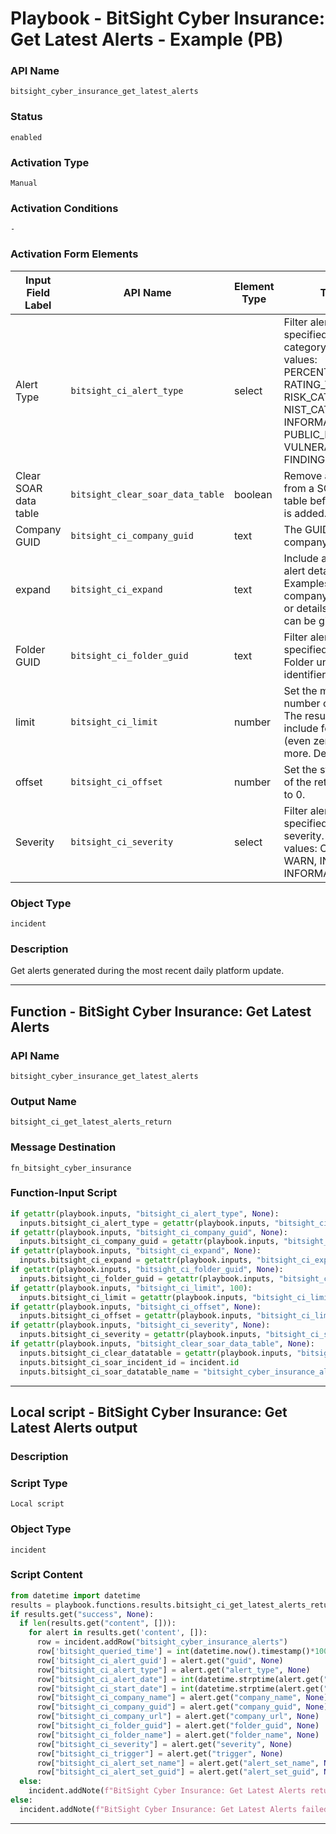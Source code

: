 <!--
    DO NOT MANUALLY EDIT THIS FILE
    THIS FILE IS AUTOMATICALLY GENERATED WITH resilient-sdk codegen
    Generated with resilient-sdk v51.0.5.0.1475
-->

# Playbook - BitSight Cyber Insurance: Get Latest Alerts - Example (PB)

### API Name
`bitsight_cyber_insurance_get_latest_alerts`

### Status
`enabled`

### Activation Type
`Manual`

### Activation Conditions
`-`

### Activation Form Elements
| Input Field Label | API Name | Element Type | Tooltip | Requirement |
| ----------------- | -------- | ------------ | ------- | ----------- |
| Alert Type | `bitsight_ci_alert_type` | select | Filter alerts by the specified alert category. Allowed values: PERCENT_CHANGE, RATING_THRESHOLD, RISK_CATEGORY, NIST_CATEGORY, INFORMATIONAL, PUBLIC_DISCLOSURE, VULNERABILITY, FINDINGS_FILTER | Optional |
| Clear SOAR data table | `bitsight_clear_soar_data_table` | boolean | Remove all the data from a SOAR data table before new data is added. | Optional |
| Company GUID | `bitsight_ci_company_guid` | text | The GUID of a company. | Optional |
| expand | `bitsight_ci_expand` | text |  Include additional alert details. Examples: company_custom_id or details only one can be given. | Optional |
| Folder GUID | `bitsight_ci_folder_guid` | text | Filter alerts by the specified folder. Folder unique identifier. | Optional |
| limit | `bitsight_ci_limit` | number | Set the maximum number of results. The results might include fewer records (even zero), but not more. Defaults to 100. | Optional |
| offset | `bitsight_ci_offset` | number | Set the starting point of the return. Defaults to 0. | Optional |
| Severity | `bitsight_ci_severity` | select | Filter alerts by the specified change severity. Allowed values: CRITICAL, WARN, INCREASE, INFORMATIONAL | Optional |

### Object Type
`incident`

### Description
Get alerts generated during the most recent daily platform update.


---
## Function - BitSight Cyber Insurance: Get Latest Alerts

### API Name
`bitsight_cyber_insurance_get_latest_alerts`

### Output Name
`bitsight_ci_get_latest_alerts_return`

### Message Destination
`fn_bitsight_cyber_insurance`

### Function-Input Script
```python
if getattr(playbook.inputs, "bitsight_ci_alert_type", None):
  inputs.bitsight_ci_alert_type = getattr(playbook.inputs, "bitsight_ci_alert_type", None)
if getattr(playbook.inputs, "bitsight_ci_company_guid", None):
  inputs.bitsight_ci_company_guid = getattr(playbook.inputs, "bitsight_ci_company_guid", None)
if getattr(playbook.inputs, "bitsight_ci_expand", None):
  inputs.bitsight_ci_expand = getattr(playbook.inputs, "bitsight_ci_expand", None)
if getattr(playbook.inputs, "bitsight_ci_folder_guid", None):
  inputs.bitsight_ci_folder_guid = getattr(playbook.inputs, "bitsight_ci_folder_guid", None)
if getattr(playbook.inputs, "bitsight_ci_limit", 100):
  inputs.bitsight_ci_limit = getattr(playbook.inputs, "bitsight_ci_limit", 100)
if getattr(playbook.inputs, "bitsight_ci_offset", None):
  inputs.bitsight_ci_offset = getattr(playbook.inputs, "bitsight_ci_limit", 0)
if getattr(playbook.inputs, "bitsight_ci_severity", None):
  inputs.bitsight_ci_severity = getattr(playbook.inputs, "bitsight_ci_severity", None)
if getattr(playbook.inputs, "bitsight_clear_soar_data_table", None):
  inputs.bitsight_ci_clear_datatable = getattr(playbook.inputs, "bitsight_clear_soar_data_table", None)
  inputs.bitsight_ci_soar_incident_id = incident.id
  inputs.bitsight_ci_soar_datatable_name = "bitsight_cyber_insurance_alerts"
```

---

## Local script - BitSight Cyber Insurance: Get Latest Alerts output

### Description


### Script Type
`Local script`

### Object Type
`incident`

### Script Content
```python
from datetime import datetime
results = playbook.functions.results.bitsight_ci_get_latest_alerts_return
if results.get("success", None):
  if len(results.get("content", [])):
    for alert in results.get('content', []):
      row = incident.addRow("bitsight_cyber_insurance_alerts")
      row['bitsight_queried_time'] = int(datetime.now().timestamp()*1000)
      row['bitsight_ci_alert_guid'] = alert.get("guid", None)
      row["bitsight_ci_alert_type"] = alert.get("alert_type", None)
      row["bitsight_ci_alert_date"] = int(datetime.strptime(alert.get("alert_date", None), "%Y-%m-%d").timestamp()*1000) if alert.get("alert_date", None) else None
      row["bitsight_ci_start_date"] = int(datetime.strptime(alert.get("start_date", None), "%Y-%m-%d").timestamp()*1000) if alert.get("start_date", None) else None
      row["bitsight_ci_company_name"] = alert.get("company_name", None)
      row["bitsight_ci_company_guid"] = alert.get("company_guid", None)
      row["bitsight_ci_company_url"] = alert.get("company_url", None)
      row["bitsight_ci_folder_guid"] = alert.get("folder_guid", None)
      row["bitsight_ci_folder_name"] = alert.get("folder_name", None)
      row["bitsight_ci_severity"] = alert.get("severity", None)
      row["bitsight_ci_trigger"] = alert.get("trigger", None)
      row["bitsight_ci_alert_set_name"] = alert.get("alert_set_name", None)
      row["bitsight_ci_alert_set_guid"] = alert.get("alert_set_guid", None)
  else:
    incident.addNote(f"BitSight Cyber Insurance: Get Latest Alerts returned 0 results.")
else:
  incident.addNote(f"BitSight Cyber Insurance: Get Latest Alerts failed with reason:\n{results.get('reason', None)}")
```

---

